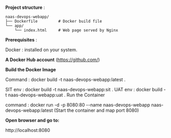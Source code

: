 <B>Project structure</B> : 

```
naas-devops-webapp/
├── Dockerfile         # Docker build file
└── app/
    └── index.html     # Web page served by Nginx
```
<B>Prerequisites</B> :

Docker :
 installed on your system.

<B>A Docker Hub account</B> (https://github.com/)

<B>Build the Docker Image </B>

Command :  docker build -t naas-devops-webapp:latest .

SIT env : docker build -t naas-devops-webapp:sit .
UAT env : docker build -t naas-devops-webapp:uat .
Run the Container

command : docker run -d -p 8080:80 --name naas-devops-webapp naas-devops-webapp:latest (Start the container and map port 8080)

<B>Open browser and go to:</B>

http://localhost:8080

